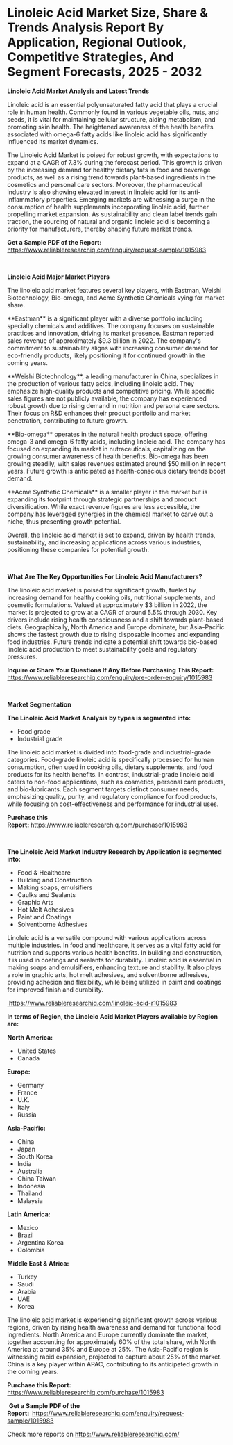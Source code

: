 <p><h1>Linoleic Acid Market Size, Share & Trends Analysis Report By Application, Regional Outlook, Competitive Strategies, And Segment Forecasts, 2025 - 2032</h1></p><p><strong>Linoleic Acid Market Analysis and Latest Trends</strong></p>
<p><p>Linoleic acid is an essential polyunsaturated fatty acid that plays a crucial role in human health. Commonly found in various vegetable oils, nuts, and seeds, it is vital for maintaining cellular structure, aiding metabolism, and promoting skin health. The heightened awareness of the health benefits associated with omega-6 fatty acids like linoleic acid has significantly influenced its market dynamics.</p><p>The Linoleic Acid Market is poised for robust growth, with expectations to expand at a CAGR of 7.3% during the forecast period. This growth is driven by the increasing demand for healthy dietary fats in food and beverage products, as well as a rising trend towards plant-based ingredients in the cosmetics and personal care sectors. Moreover, the pharmaceutical industry is also showing elevated interest in linoleic acid for its anti-inflammatory properties. Emerging markets are witnessing a surge in the consumption of health supplements incorporating linoleic acid, further propelling market expansion. As sustainability and clean label trends gain traction, the sourcing of natural and organic linoleic acid is becoming a priority for manufacturers, thereby shaping future market trends.</p></p>
<p><strong>Get a Sample PDF of the Report:&nbsp;</strong> <a href="https://www.reliableresearchiq.com/enquiry/request-sample/1015983?utm_campaign=2226&utm_medium=2&utm_source=Github&utm_content=ia&utm_term=30012025&utm_id=linoleic-acid">https://www.reliableresearchiq.com/enquiry/request-sample/1015983</a></p>
<p>&nbsp;</p>
<p><strong>Linoleic Acid Major Market Players</strong></p>
<p><p>The linoleic acid market features several key players, with Eastman, Weishi Biotechnology, Bio-omega, and Acme Synthetic Chemicals vying for market share. </p><p>**Eastman** is a significant player with a diverse portfolio including specialty chemicals and additives. The company focuses on sustainable practices and innovation, driving its market presence. Eastman reported sales revenue of approximately $9.3 billion in 2022. The company's commitment to sustainability aligns with increasing consumer demand for eco-friendly products, likely positioning it for continued growth in the coming years.</p><p>**Weishi Biotechnology**, a leading manufacturer in China, specializes in the production of various fatty acids, including linoleic acid. They emphasize high-quality products and competitive pricing. While specific sales figures are not publicly available, the company has experienced robust growth due to rising demand in nutrition and personal care sectors. Their focus on R&D enhances their product portfolio and market penetration, contributing to future growth.</p><p>**Bio-omega** operates in the natural health product space, offering omega-3 and omega-6 fatty acids, including linoleic acid. The company has focused on expanding its market in nutraceuticals, capitalizing on the growing consumer awareness of health benefits. Bio-omega has been growing steadily, with sales revenues estimated around $50 million in recent years. Future growth is anticipated as health-conscious dietary trends boost demand.</p><p>**Acme Synthetic Chemicals** is a smaller player in the market but is expanding its footprint through strategic partnerships and product diversification. While exact revenue figures are less accessible, the company has leveraged synergies in the chemical market to carve out a niche, thus presenting growth potential.</p><p>Overall, the linoleic acid market is set to expand, driven by health trends, sustainability, and increasing applications across various industries, positioning these companies for potential growth.</p></p>
<p>&nbsp;</p>
<p><strong>What Are The Key Opportunities For Linoleic Acid Manufacturers?</strong></p>
<p><p>The linoleic acid market is poised for significant growth, fueled by increasing demand for healthy cooking oils, nutritional supplements, and cosmetic formulations. Valued at approximately $3 billion in 2022, the market is projected to grow at a CAGR of around 5.5% through 2030. Key drivers include rising health consciousness and a shift towards plant-based diets. Geographically, North America and Europe dominate, but Asia-Pacific shows the fastest growth due to rising disposable incomes and expanding food industries. Future trends indicate a potential shift towards bio-based linoleic acid production to meet sustainability goals and regulatory pressures.</p></p>
<p><strong>Inquire or Share Your Questions If Any Before Purchasing This Report:</strong> <a href="https://www.reliableresearchiq.com/enquiry/pre-order-enquiry/1015983?utm_campaign=2226&utm_medium=2&utm_source=Github&utm_content=ia&utm_term=30012025&utm_id=linoleic-acid">https://www.reliableresearchiq.com/enquiry/pre-order-enquiry/1015983</a></p>
<p>&nbsp;</p>
<p><strong>Market Segmentation</strong></p>
<p><strong>The Linoleic Acid Market Analysis by types is segmented into:</strong></p>
<p><ul><li>Food grade</li><li>Industrial grade</li></ul></p>
<p><p>The linoleic acid market is divided into food-grade and industrial-grade categories. Food-grade linoleic acid is specifically processed for human consumption, often used in cooking oils, dietary supplements, and food products for its health benefits. In contrast, industrial-grade linoleic acid caters to non-food applications, such as cosmetics, personal care products, and bio-lubricants. Each segment targets distinct consumer needs, emphasizing quality, purity, and regulatory compliance for food products, while focusing on cost-effectiveness and performance for industrial uses.</p></p>
<p><strong>Purchase this Report:&nbsp;</strong><a href="https://www.reliableresearchiq.com/purchase/1015983?utm_campaign=2226&utm_medium=2&utm_source=Github&utm_content=ia&utm_term=30012025&utm_id=linoleic-acid">https://www.reliableresearchiq.com/purchase/1015983</a></p>
<p>&nbsp;</p>
<p><strong>The Linoleic Acid Market Industry Research by Application is segmented into:</strong></p>
<p><ul><li>Food & Healthcare</li><li>Building and Construction</li><li>Making soaps, emulsifiers</li><li>Caulks and Sealants</li><li>Graphic Arts</li><li>Hot Melt Adhesives</li><li>Paint and Coatings</li><li>Solventborne Adhesives</li></ul></p>
<p><p>Linoleic acid is a versatile compound with various applications across multiple industries. In food and healthcare, it serves as a vital fatty acid for nutrition and supports various health benefits. In building and construction, it is used in coatings and sealants for durability. Linoleic acid is essential in making soaps and emulsifiers, enhancing texture and stability. It also plays a role in graphic arts, hot melt adhesives, and solventborne adhesives, providing adhesion and flexibility, while being utilized in paint and coatings for improved finish and durability.</p></p>
<p><a href="https://www.reliableresearchiq.com/linoleic-acid-r1015983?utm_campaign=2226&utm_medium=2&utm_source=Github&utm_content=ia&utm_term=30012025&utm_id=linoleic-acid">&nbsp;https://www.reliableresearchiq.com/linoleic-acid-r1015983</a></p>
<p><strong>In terms of Region, the Linoleic Acid Market Players available by Region are:</strong></p>
<p>
    <p> <strong> North America: </strong>
        <ul>
            <li>United States</li>
            <li>Canada</li>
        </ul>
        </p> 
    <p> <strong> Europe: </strong>
        <ul>
            <li>Germany</li>
            <li>France</li>
            <li>U.K.</li>
            <li>Italy</li>
            <li>Russia</li>
        </ul>
        </p> 
    <p> <strong> Asia-Pacific: </strong>
        <ul>
            <li>China</li>
            <li>Japan</li>
            <li>South Korea</li>
            <li>India</li>
            <li>Australia</li>
            <li>China Taiwan</li>
            <li>Indonesia</li>
            <li>Thailand</li>
            <li>Malaysia</li>
        </ul>
        </p> 
    <p> <strong> Latin America: </strong>
        <ul>
            <li>Mexico</li>
            <li>Brazil</li>
            <li>Argentina Korea</li>
            <li>Colombia</li>
        </ul>
        </p> 
    <p> <strong> Middle East & Africa: </strong>
        <ul>
            <li>Turkey</li>
            <li>Saudi</li>
            <li>Arabia</li>
            <li>UAE</li>
            <li>Korea</li>
        </ul>
    </p>
    </p>
<p><p>The linoleic acid market is experiencing significant growth across various regions, driven by rising health awareness and demand for functional food ingredients. North America and Europe currently dominate the market, together accounting for approximately 60% of the total share, with North America at around 35% and Europe at 25%. The Asia-Pacific region is witnessing rapid expansion, projected to capture about 25% of the market. China is a key player within APAC, contributing to its anticipated growth in the coming years.</p></p>
<p><strong>Purchase this Report: </strong><a href="https://www.reliableresearchiq.com/purchase/1015983?utm_campaign=2226&utm_medium=2&utm_source=Github&utm_content=ia&utm_term=30012025&utm_id=linoleic-acid">https://www.reliableresearchiq.com/purchase/1015983</a></p>
<p>&nbsp;<strong>Get a Sample PDF of the Report:&nbsp;&nbsp;</strong><a href="https://www.reliableresearchiq.com/enquiry/request-sample/1015983?utm_campaign=2226&utm_medium=2&utm_source=Github&utm_content=ia&utm_term=30012025&utm_id=linoleic-acid">https://www.reliableresearchiq.com/enquiry/request-sample/1015983</a></p>
<p><strong></strong></p>
<p>Check more reports on <a href="https://www.reliableresearchiq.com/?utm_campaign=2226&utm_medium=2&utm_source=Github&utm_content=ia&utm_term=30012025&utm_id=linoleic-acid">https://www.reliableresearchiq.com/</a></p>